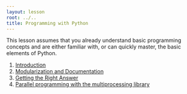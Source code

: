 ```yaml
---
layout: lesson
root: ../..
title: Programming with Python
---
```

This lesson assumes that you already understand basic programming concepts
and are either familiar with,
or can quickly master,
the basic elements of Python.

<div class="toc" markdown="1">

1.  [Introduction](01-intro-python.html)
2.  [Modularization and Documentation](02-modularization-documentation.html)
3.  [Getting the Right Answer](03-qa.html)
4.  [Parallel programming with the multiprocessing library](04-multiprocessing.html)

</div>
